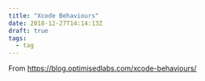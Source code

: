 ```yaml
---
title: "Xcode Behaviours"
date: 2018-12-27T14:14:13Z
draft: true
tags: 
  - tag
---
```


From https://blog.optimisedlabs.com/xcode-behaviours/